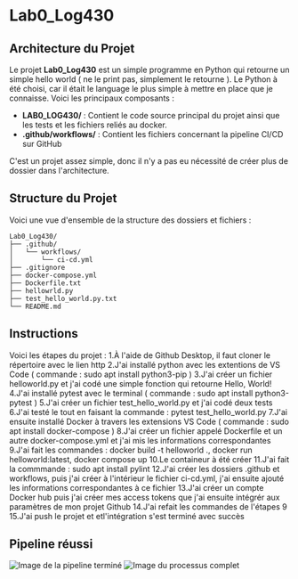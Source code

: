 # Lab0_Log430
## Architecture du Projet

Le projet **Lab0_Log430** est un simple programme en Python qui retourne un simple hello world ( ne le print pas, simplement le retourne ). Le Python à été choisi, car il était le language le plus simple à mettre en place que je connaisse. Voici les principaux composants :

- **LAB0_LOG430/** : Contient le code source principal du projet ainsi que les tests et les fichiers reliés au docker.
- **.github/workflows/** : Contient les fichiers concernant la pipeline CI/CD sur GitHub

C'est un projet assez simple, donc il n'y a pas eu nécessité de créer plus de dossier dans l'architecture.

## Structure du Projet

Voici une vue d'ensemble de la structure des dossiers et fichiers :

```
Lab0_Log430/
├── .github/
│   └── workflows/
│       └── ci-cd.yml
├── .gitignore
├── docker-compose.yml
├── Dockerfile.txt
├── hellowrld.py
├── test_hello_world.py.txt
└── README.md
```
## Instructions

Voici les étapes du projet :
1.À l'aide de Github Desktop, il faut cloner le répertoire avec le lien http
2.J'ai installé python avec les extentions de VS Code ( commande : sudo apt install python3-pip )
3.J'ai créer un fichier helloworld.py et j'ai codé une simple fonction qui retourne Hello, World!
4.J'ai installé pytest avec le terminal ( commande : sudo apt install python3-pytest )
5.J'ai créer un fichier test_hello_world.py et j'ai codé deux tests
6.J'ai testé le tout en faisant la commande : pytest test_hello_world.py
7.J'ai ensuite installé Docker à travers les extensions VS Code ( commande : sudo apt install docker-compose )
8.J'ai créer un fichier appelé Dockerfile et un autre docker-compose.yml et j'ai mis les informations correspondantes
9.J'ai fait les commandes : docker build -t helloworld ., docker run helloworld:latest, docker compose up
10.Le containeur à été créer
11.J'ai fait la commmande : sudo apt install pylint
12.J'ai créer les dossiers .github et workflows, puis j'ai créer à l'intérieur le fichier ci-cd.yml, j'ai ensuite ajouté les informations correspondantes à ce fichier
13.J'ai créer un compte Docker hub puis j'ai créer mes access tokens que j'ai ensuite intégrér aux paramètres de mon projet Github
14.J'ai refait les commandes de l'étapes 9
15.J'ai push le projet et etl'intégration s'est terminé avec succès

## Pipeline réussi
![Image de la pipeline terminé](Images/PipelineCICDRéussi.png)
![Image du processus complet](Images/PipelineCICDRéussi2.png)